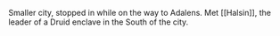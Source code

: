Smaller city, stopped in while on the way to Adalens. Met [[Halsin]], the leader of a Druid enclave in the South of the city.